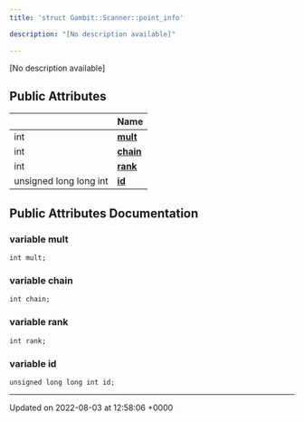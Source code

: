 ```yaml
---
title: 'struct Gambit::Scanner::point_info'

description: "[No description available]"

---
```









[No description available]

## Public Attributes

|                | Name           |
| -------------- | -------------- |
| int | **[mult](/documentation/code/gambit_sphinx/classes/structgambit_1_1scanner_1_1point__info/#variable-mult)**  |
| int | **[chain](/documentation/code/gambit_sphinx/classes/structgambit_1_1scanner_1_1point__info/#variable-chain)**  |
| int | **[rank](/documentation/code/gambit_sphinx/classes/structgambit_1_1scanner_1_1point__info/#variable-rank)**  |
| unsigned long long int | **[id](/documentation/code/gambit_sphinx/classes/structgambit_1_1scanner_1_1point__info/#variable-id)**  |

## Public Attributes Documentation

### variable mult

```
int mult;
```


### variable chain

```
int chain;
```


### variable rank

```
int rank;
```


### variable id

```
unsigned long long int id;
```


-------------------------------

Updated on 2022-08-03 at 12:58:06 +0000